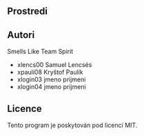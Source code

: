 Prostredi
---------

Autori
------

Smells Like Team Spirit
- xlencs00 Samuel Lencsés
- xpauli08 Kryštof Paulík 
- xlogin03 jmeno prijmeni 
- xlogin04 jmeno prijmeni 

Licence
-------

Tento program je poskytován pod licencí MIT.
